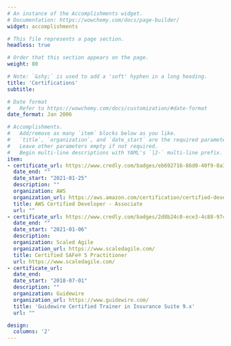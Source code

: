 ```yaml
---
# An instance of the Accomplishments widget.
# Documentation: https://wowchemy.com/docs/page-builder/
widget: accomplishments

# This file represents a page section.
headless: true

# Order that this section appears on the page.
weight: 80

# Note: `&shy;` is used to add a 'soft' hyphen in a long heading.
title: 'Certifications'
subtitle:

# Date format
#   Refer to https://wowchemy.com/docs/customization/#date-format
date_format: Jan 2006

# Accomplishments.
#   Add/remove as many `item` blocks below as you like.
#   `title`, `organization`, and `date_start` are the required parameters.
#   Leave other parameters empty if not required.
#   Begin multi-line descriptions with YAML's `|2-` multi-line prefix.
item:
- certificate_url: https://www.credly.com/badges/eb692716-86d0-40f9-8a35-0acb44d51717/public_url
  date_end: ""
  date_start: "2021-01-25"
  description: ""
  organization: AWS
  organization_url: https://aws.amazon.com/certification/certified-developer-associate/
  title: AWS Certified Developer - Associate
  url: ""
- certificate_url: https://www.credly.com/badges/2d8b24c0-ece3-4c88-97c2-bfebf2979305/public_url
  date_end: ""
  date_start: "2021-01-06"
  description:
  organization: Scaled Agile
  organization_url: https://www.scaledagile.com/
  title: Certified SAFe® 5 Practitioner
  url: https://www.scaledagile.com/
- certificate_url:
  date_end:
  date_start: "2018-07-01"
  description: ""
  organization: Guidewire
  organization_url: https://www.guidewire.com/
  title: 'Guidewire Certified Trainer in Insurance Suite 9.x'
  url: ""

design:
  columns: '2'
---
```

